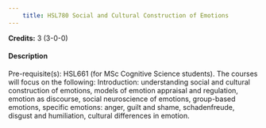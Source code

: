 ```yaml
---
    title: HSL780 Social and Cultural Construction of Emotions
---
```

**Credits:** 3 (3-0-0)



#### Description 
Pre-requisite(s): HSL661 (for MSc Cognitive Science students). The courses will focus on the following: Introduction: understanding social and cultural construction of emotions, models of emotion appraisal and regulation, emotion as discourse, social neuroscience of emotions, group-based emotions, specific emotions: anger, guilt and shame, schadenfreude, disgust and humiliation, cultural differences in emotion.